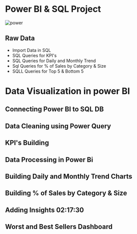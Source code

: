 # Power BI & SQL Project 

![power](https://github.com/PLThabangR/Power-BI-SQL-Pizza_Sales-Project/assets/39111822/72ffe2ad-25df-40e6-b71c-0e5530ff5974)

## Raw Data 
- Import Data in SQL 
- SQL Queries for KPI's
-   SQL Queries for Daily and Monthly Trend
-   Sql Queries for % of Sales by Category & Size 
-   SQLL Queries for Top 5 & Bottom 5 

# Data Visualization in power BI 
## Connecting Power BI to SQL DB 
## Data Cleaning using Power Query 
## KPI's Building 
## Data Processing in Power Bi  
## Building Daily and Monthly Trend Charts 
## Building % of Sales by Category & Size 
## Adding Insights 02:17:30
## Worst and Best Sellers Dashboard 
